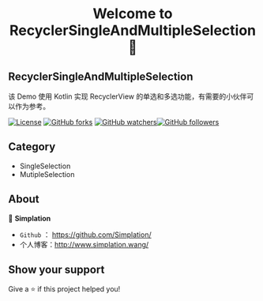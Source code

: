 <h1 align="center">Welcome to RecyclerSingleAndMultipleSelection 👋</h1>

## RecyclerSingleAndMultipleSelection

该 Demo 使用 Kotlin 实现 RecyclerView 的单选和多选功能，有需要的小伙伴可以作为参考。

[![License](https://img.shields.io/badge/license-Apache%202.0-blue.svg)](https://github.com/balsikandar/Android-Studio-Plugins/blob/master/LICENSE) [![GitHub forks](https://img.shields.io/github/forks/Simplation/RecyclerSingleAndMultipleSelection.svg?style=social&label=Fork)](https://github.com/Simplation/RecyclerSingleAndMultipleSelection/fork) [![GitHub watchers](https://img.shields.io/github/watchers/Simplation/RecyclerSingleAndMultipleSelection.svg?style=social&label=Watch)](https://github.com/Simplation/RecyclerSingleAndMultipleSelection)[![GitHub followers](https://img.shields.io/github/followers/Simplation.svg?style=social&label=Follow)](https://github.com/Simplation) 

## Category

- SingleSelection
- MutipleSelection


## About

👤 **Simplation**

- `Github` ： https://github.com/Simplation/
- 个人博客：http://www.simplation.wang/



## Show your support

Give a ⭐️ if this project helped you!
